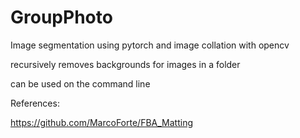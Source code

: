 # GroupPhoto
Image segmentation using pytorch and image collation with opencv

recursively removes backgrounds for images in a folder

can be used on the command line


References:

https://github.com/MarcoForte/FBA_Matting
